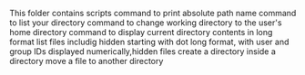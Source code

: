 This folder contains scripts
command to print absolute path name
command to list your directory
command to change working directory to the user's home directory
command to display current directory contents in long format
list files includig hidden starting with dot
long format, with user and group IDs displayed numerically,hidden files
create a directory inside a directory
move a file to another directory
